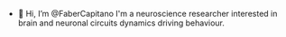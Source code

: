 - 👋 Hi, I’m @FaberCapitano
I'm a neuroscience researcher interested in brain and neuronal circuits dynamics driving behaviour.

<!---
FaberCapitano/FaberCapitano is a ✨ special ✨ repository because its `README.md` (this file) appears on your GitHub profile.
You can click the Preview link to take a look at your changes.
--->
